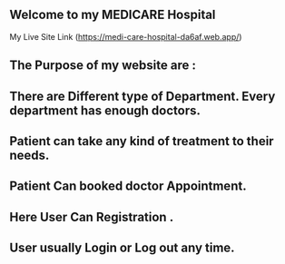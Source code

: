 ## Welcome to my MEDICARE Hospital
 My Live Site Link (https://medi-care-hospital-da6af.web.app/)


 ## The Purpose of my website are :
 ## There are Different type of Department. Every department has enough doctors.
 ## Patient can take any kind of treatment to their needs. 
 ## Patient Can booked doctor Appointment. 
## Here User Can Registration .
## User usually Login or Log out any time.